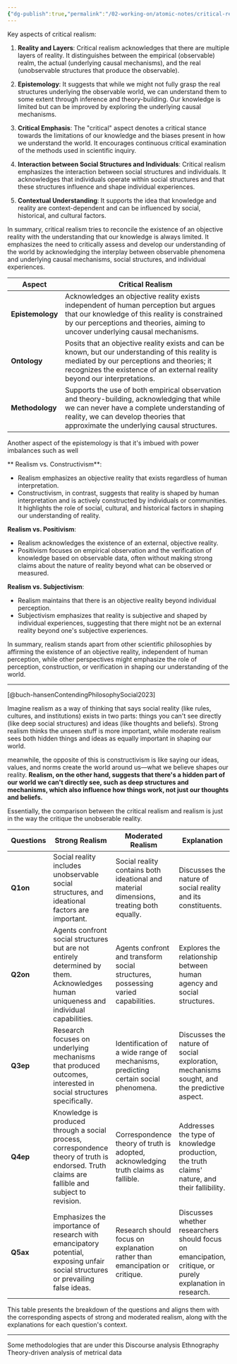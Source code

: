 ```yaml
---
{"dg-publish":true,"permalink":"/02-working-on/atomic-notes/critical-realism/","title":"Critical Realism","noteIcon":"","created":"Monday, December 18th 2023, 2:01:23 pm","updated":"2024-02-15T19:08:16.700+01:00"}
---
```



Key aspects of critical realism:

1. **Reality and Layers**: Critical realism acknowledges that there are multiple layers of reality. It distinguishes between the empirical (observable) realm, the actual (underlying causal mechanisms), and the real (unobservable structures that produce the observable).

2. **Epistemology**: It suggests that while we might not fully grasp the real structures underlying the observable world, we can understand them to some extent through inference and theory-building. Our knowledge is limited but can be improved by exploring the underlying causal mechanisms.

3. **Critical Emphasis**: The "critical" aspect denotes a critical stance towards the limitations of our knowledge and the biases present in how we understand the world. It encourages continuous critical examination of the methods used in scientific inquiry.

4. **Interaction between Social Structures and Individuals**: Critical realism emphasizes the interaction between social structures and individuals. It acknowledges that individuals operate within social structures and that these structures influence and shape individual experiences.

5. **Contextual Understanding**: It supports the idea that knowledge and reality are context-dependent and can be influenced by social, historical, and cultural factors.


In summary, critical realism tries to reconcile the existence of an objective reality with the understanding that our knowledge is always limited. It emphasizes the need to critically assess and develop our understanding of the world by acknowledging the interplay between observable phenomena and underlying causal mechanisms, social structures, and individual experiences.


| Aspect          | Critical Realism                            |
|-----------------|---------------------------------------------|
| **Epistemology** | Acknowledges an objective reality exists independent of human perception but argues that our knowledge of this reality is constrained by our perceptions and theories, aiming to uncover underlying causal mechanisms. |
| **Ontology**     | Posits that an objective reality exists and can be known, but our understanding of this reality is mediated by our perceptions and theories; it recognizes the existence of an external reality beyond our interpretations. |
| **Methodology**  | Supports the use of both empirical observation and theory-building, acknowledging that while we can never have a complete understanding of reality, we can develop theories that approximate the underlying causal structures. |


Another aspect of the epistemology is that it's imbued with power imbalances such as well

**
Realism vs. Constructivism**:

- Realism emphasizes an objective reality that exists regardless of human interpretation.
- Constructivism, in contrast, suggests that reality is shaped by human interpretation and is actively constructed by individuals or communities. It highlights the role of social, cultural, and historical factors in shaping our understanding of reality.

**Realism vs. Positivism**:

- Realism acknowledges the existence of an external, objective reality.
- Positivism focuses on empirical observation and the verification of knowledge based on observable data, often without making strong claims about the nature of reality beyond what can be observed or measured.

**Realism vs. Subjectivism**:

- Realism maintains that there is an objective reality beyond individual perception.
- Subjectivism emphasizes that reality is subjective and shaped by individual experiences, suggesting that there might not be an external reality beyond one's subjective experiences.


In summary, realism stands apart from other scientific philosophies by affirming the existence of an objective reality, independent of human perception, while other perspectives might emphasize the role of perception, construction, or verification in shaping our understanding of the world.

----

 [@buch-hansenContendingPhilosophySocial2023]

Imagine realism as a way of thinking that says social reality (like rules, cultures, and institutions) exists in two parts: things you can't see directly (like deep social structures) and ideas (like thoughts and beliefs). Strong realism thinks the unseen stuff is more important, while moderate realism sees both hidden things and ideas as equally important in shaping our world.

meanwhile, the opposite of this is constructivism is like saying our ideas, values, and norms create the world around us—what we believe shapes our reality. **Realism, on the other hand, suggests that there's a hidden part of our world we can't directly see, such as deep structures and mechanisms, which also influence how things work, not just our thoughts and beliefs.**

Essentially, the comparison between the critical realism and realism is just in the way the critique the unobserable reality.


| Questions   | Strong Realism                                      | Moderated Realism                                   | Explanation                                                                                   |
|-------------|-----------------------------------------------------|-----------------------------------------------------|-----------------------------------------------------------------------------------------------|
| **Q1on**    | Social reality includes unobservable social structures, and ideational factors are important. | Social reality contains both ideational and material dimensions, treating both equally. | Discusses the nature of social reality and its constituents.                                  |
| **Q2on**    | Agents confront social structures but are not entirely determined by them. Acknowledges human uniqueness and individual capabilities. | Agents confront and transform social structures, possessing varied capabilities. | Explores the relationship between human agency and social structures.                            |
| **Q3ep**    | Research focuses on underlying mechanisms that produced outcomes, interested in social structures specifically. | Identification of a wide range of mechanisms, predicting certain social phenomena. | Discusses the nature of social exploration, mechanisms sought, and the predictive aspect.        |
| **Q4ep**    | Knowledge is produced through a social process, correspondence theory of truth is endorsed. Truth claims are fallible and subject to revision. | Correspondence theory of truth is adopted, acknowledging truth claims as fallible. | Addresses the type of knowledge production, the truth claims' nature, and their fallibility.    |
| **Q5ax**    | Emphasizes the importance of research with emancipatory potential, exposing unfair social structures or prevailing false ideas. | Research should focus on explanation rather than emancipation or critique. | Discusses whether researchers should focus on emancipation, critique, or purely explanation in research. |



This table presents the breakdown of the questions and aligns them with the corresponding aspects of strong and moderated realism, along with the explanations for each question's context.



----


Some methodologies that are under this
Discourse analysis
Ethnography
Theory-driven analysis of metrical data
